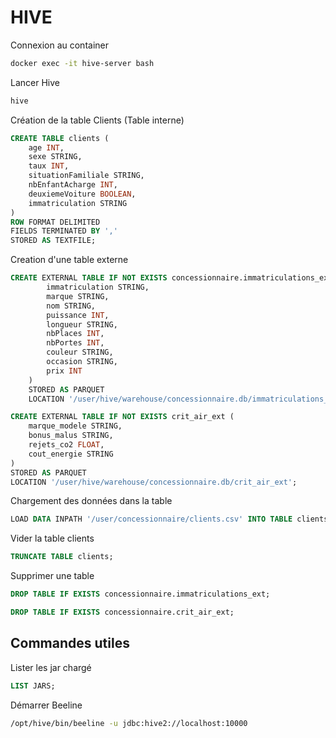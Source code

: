 # HIVE

Connexion au container
```bash
docker exec -it hive-server bash
```

Lancer Hive
```bash
hive
```

Création de la table Clients (Table interne)
```SQL
CREATE TABLE clients (
    age INT,
    sexe STRING,
    taux INT,
    situationFamiliale STRING,
    nbEnfantAcharge INT,
    deuxiemeVoiture BOOLEAN,
    immatriculation STRING
)
ROW FORMAT DELIMITED
FIELDS TERMINATED BY ','
STORED AS TEXTFILE;
```

Creation d'une table externe
```sql
CREATE EXTERNAL TABLE IF NOT EXISTS concessionnaire.immatriculations_ext (
        immatriculation STRING,
        marque STRING,
        nom STRING,
        puissance INT,
        longueur STRING,
        nbPlaces INT,
        nbPortes INT,
        couleur STRING,
        occasion STRING,
        prix INT
    )
    STORED AS PARQUET
    LOCATION '/user/hive/warehouse/concessionnaire.db/immatriculations_ext';
```

```sql
CREATE EXTERNAL TABLE IF NOT EXISTS crit_air_ext (
    marque_modele STRING,
    bonus_malus STRING,
    rejets_co2 FLOAT,
    cout_energie STRING
)
STORED AS PARQUET
LOCATION '/user/hive/warehouse/concessionnaire.db/crit_air_ext';
```

Chargement des données dans la table
```SQL
LOAD DATA INPATH '/user/concessionnaire/clients.csv' INTO TABLE clients;
```

Vider la table clients
```SQL
TRUNCATE TABLE clients;
```

Supprimer une table
```sql
DROP TABLE IF EXISTS concessionnaire.immatriculations_ext;
```

```sql
DROP TABLE IF EXISTS concessionnaire.crit_air_ext;
```

## Commandes utiles
Lister les jar chargé
```SQL
LIST JARS;
```
Démarrer Beeline
```bash
/opt/hive/bin/beeline -u jdbc:hive2://localhost:10000
```